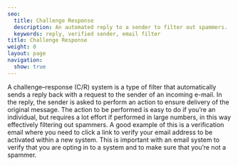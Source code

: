 ```yaml
---
seo:
  title: Challenge Response
  description: An automated reply to a sender to filter out spammers.
  keywords: reply, verified sender, email filter
title: Challenge Response
weight: 0
layout: page
navigation:
  show: true
---
```


A challenge–response (C/R) system is a type of filter that automatically sends a reply back with a request to the sender of an incoming e-mail. In the reply, the sender is asked to perform an action to ensure delivery of the original message. 
The action to be performed is easy to do if you’re an individual, but requires a lot effort if performed in large numbers, in this way effectively filtering out spammers.
A good example of this is a verification email where you need to click a link to verify your email address to be activated within a new system.
This is important with an email system to verify that you are opting in to a system and to make sure that you’re not a spammer.
